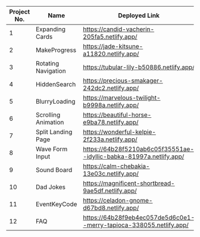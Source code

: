 | Project No. |      Name        |          Deployed Link              |
|-------------|------------------|-------------------------------------|
|1            |Expanding Cards      |https://candid-vacherin-205fa5.netlify.app/|
|2            |MakeProgress         |https://jade-kitsune-a11820.netlify.app/|
|3            |Rotating Navigation  |https://tubular-lily-b50886.netlify.app/|
|4            |HiddenSearch         |https://precious-smakager-242dc2.netlify.app/|
|5            |BlurryLoading        |https://marvelous-twilight-b9998a.netlify.app/|
|6            |Scrolling Animation  |https://beautiful-horse-e9ba78.netlify.app/|
|7            |Split Landing Page   |https://wonderful-kelpie-2f233a.netlify.app/|
|8            |Wave Form Input|https://64b28f5210ab6c05f35551ae--idyllic-babka-81997a.netlify.app/|
|9            |Sound Board    |https://calm-chebakia-13e03c.netlify.app/|
|10           |Dad Jokes      |https://magnificent-shortbread-9ae5df.netlify.app/|
|11           |EventKeyCode   |https://celadon-gnome-d67bd8.netlify.app/|
|12           |FAQ            |https://64b28f9eb4ec057de5d6c0e1--merry-tapioca-338055.netlify.app/|



